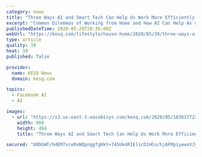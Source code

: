 ```yaml
---
category: news
title: "Three Ways AI and Smart Tech Can Help Us Work More Efficiently at Home"
excerpt: "Common Dilemmas of Working from Home and How AI Can Help As more people work from home in lieu of commuting to crowded corporate offices, people are in their homes in greater numbers than ever before balancing both job-related tasks and home responsibilities."
publishedDateTime: 2020-05-20T20:36:00Z
webUrl: "https://kesq.com/lifestyle/house-home/2020/05/20/three-ways-ai-and-smart-tech-can-help-us-work-more-efficiently-at-home/"
type: article
quality: 39
heat: 39
published: false

provider:
  name: KESQ News
  domain: kesq.com

topics:
  - Facebook AI
  - AI

images:
  - url: "https://s3.us-east-1.wasabisys.com/kesq.com/2020/05/1036177223-860x484.jpg"
    width: 860
    height: 484
    title: "Three Ways AI and Smart Tech Can Help Us Work More Efficiently at Home"

secured: "U0DGWF/hdEM7sceRvWQpnggTgHkt+74SUk4RIElicD1HCo/hjAFMpiywwxVJyxY2sgfP6MA7MNXL3A9mziTg8AWwMd8JULdkcWRf2ZrbIH/bQqDz89QjBClxa6h2YOJLWfd2T64vxXy159SrsIT7hd4ndNQuHm0g9UephS8g6JMbGOA6NMMMNwAN4yn0Y/ZZnp7AlHQj2INZMLpdTJ20p+xLSEHGNEQF5O2wq4pFYPfO1Lb8pMnKHiV6QBYEriZRIRBEjFO79o8nn2QqEvbsd88FRXF+9OkC1omoFl0aRqm9zFhULbclJ6aSosHV5ld2sQyeTeydMtaerQrJauMsavr7BfUsUnhn1jXxht0pX0swlR26D/y2TMpH7CmHmbny2LOb6Aq4xzux2Q6vaRP6FqTg6brXI+lsuDYfHeLAxH3+owRelpbs7zIYFMa97V7brOYgMSH8bvYtNcX2FRoz12WD2w60lC59NogPtFAaugA=;XgCIxzsNJvaiOZYkFlVoyQ=="
---
```


